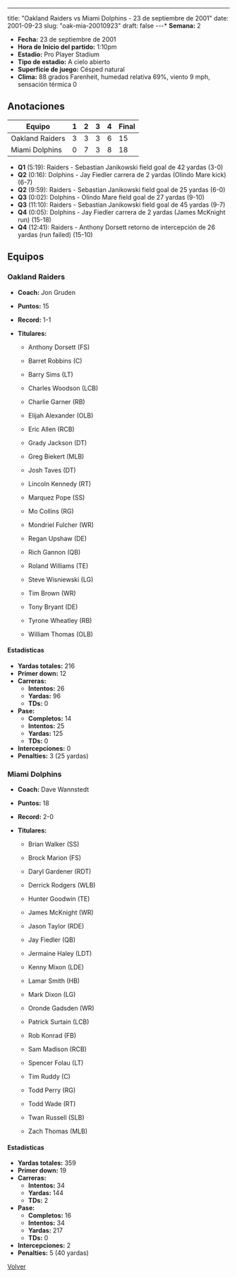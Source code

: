 ---
title: "Oakland Raiders vs Miami Dolphins - 23 de septiembre de 2001"
date: 2001-09-23
slug: "oak-mia-20010923"
draft: false
---* **Semana:** 2
* **Fecha:** 23 de septiembre de 2001
* **Hora de Inicio del partido:** 1:10pm
* **Estadio:** Pro Player Stadium
* **Tipo de estadio:** A cielo abierto
* **Superficie de juego:** Césped natural
* **Clima:** 88 grados Farenheit, humedad relativa 69%, viento 9 mph, sensación térmica 0




## Anotaciones
| Equipo | 1 | 2 | 3 | 4 | Final |
|--------|---|---|---|---|-------|
| Oakland Raiders  | 3 | 3 | 3 | 6  | 15 |
| Miami Dolphins  | 0 | 7 | 3 | 8  | 18 |
* **Q1** (5:19): Raiders - Sebastian Janikowski field goal de 42 yardas (3-0)
* **Q2** (0:16): Dolphins - Jay Fiedler carrera de 2 yardas (Olindo Mare kick) (6-7)
* **Q2** (9:59): Raiders - Sebastian Janikowski field goal de 25 yardas (6-0)
* **Q3** (0:02): Dolphins - Olindo Mare field goal de 27 yardas (9-10)
* **Q3** (11:10): Raiders - Sebastian Janikowski field goal de 45 yardas (9-7)
* **Q4** (0:05): Dolphins - Jay Fiedler carrera de 2 yardas (James McKnight run) (15-18)
* **Q4** (12:41): Raiders - Anthony Dorsett retorno de intercepción de 26 yardas (run failed) (15-10)


## Equipos


### Oakland Raiders
* **Coach:** Jon Gruden
* **Puntos:** 15
* **Record:** 1-1
* **Titulares:** 

  * Anthony Dorsett (FS) 

  * Barret Robbins (C) 

  * Barry Sims (LT) 

  * Charles Woodson (LCB) 

  * Charlie Garner (RB) 

  * Elijah Alexander (OLB) 

  * Eric Allen (RCB) 

  * Grady Jackson (DT) 

  * Greg Biekert (MLB) 

  * Josh Taves (DT) 

  * Lincoln Kennedy (RT) 

  * Marquez Pope (SS) 

  * Mo Collins (RG) 

  * Mondriel Fulcher (WR) 

  * Regan Upshaw (DE) 

  * Rich Gannon (QB) 

  * Roland Williams (TE) 

  * Steve Wisniewski (LG) 

  * Tim Brown (WR) 

  * Tony Bryant (DE) 

  * Tyrone Wheatley (RB) 

  * William Thomas (OLB) 

#### Estadísticas
* **Yardas totales:** 216
* **Primer down:** 12
* **Carreras:**
  * **Intentos:** 26
  * **Yardas:** 96
  * **TDs:** 0
* **Pase:**
  * **Completos:** 14
  * **Intentos:** 25
  * **Yardas:** 125
  * **TDs:** 0
* **Intercepciones:** 0
* **Penalties:** 3 (25 yardas)

### Miami Dolphins
* **Coach:** Dave Wannstedt
* **Puntos:** 18
* **Record:** 2-0
* **Titulares:** 

  * Brian Walker (SS) 

  * Brock Marion (FS) 

  * Daryl Gardener (RDT) 

  * Derrick Rodgers (WLB) 

  * Hunter Goodwin (TE) 

  * James McKnight (WR) 

  * Jason Taylor (RDE) 

  * Jay Fiedler (QB) 

  * Jermaine Haley (LDT) 

  * Kenny Mixon (LDE) 

  * Lamar Smith (HB) 

  * Mark Dixon (LG) 

  * Oronde Gadsden (WR) 

  * Patrick Surtain (LCB) 

  * Rob Konrad (FB) 

  * Sam Madison (RCB) 

  * Spencer Folau (LT) 

  * Tim Ruddy (C) 

  * Todd Perry (RG) 

  * Todd Wade (RT) 

  * Twan Russell (SLB) 

  * Zach Thomas (MLB) 

#### Estadísticas
* **Yardas totales:** 359
* **Primer down:** 19
* **Carreras:**
  * **Intentos:** 34
  * **Yardas:** 144
  * **TDs:** 2
* **Pase:**
  * **Completos:** 16
  * **Intentos:** 34
  * **Yardas:** 217
  * **TDs:** 0
* **Intercepciones:** 2
* **Penalties:** 5 (40 yardas)


[Volver](/historia/2001)
